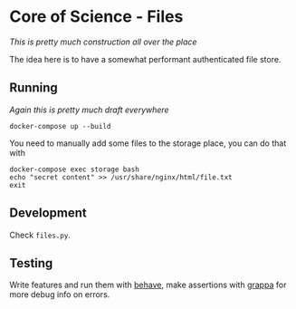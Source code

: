 # Core of Science - Files

_This is pretty much construction all over the place_

The idea here is to have a somewhat performant authenticated file store.


## Running

_Again this is pretty much draft everywhere_

```console
docker-compose up --build
```

You need to manually add some files to the storage place, you can do that with

```console
docker-compose exec storage bash
echo "secret content" >> /usr/share/nginx/html/file.txt
exit
```

## Development

Check `files.py`.

## Testing

Write features and run them with [behave], make assertions with [grappa] for more debug info on errors.


[behave]: https://behave.readthedocs.io/en/latest/
[grappa]: https://grappa.readthedocs.io/en/latest/